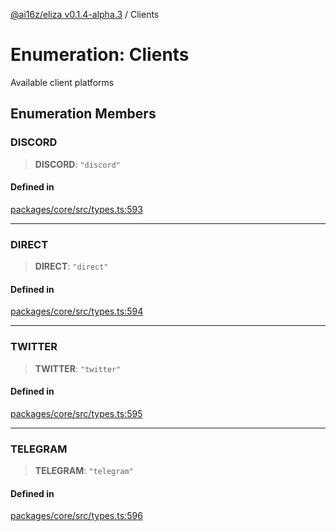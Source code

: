 [@ai16z/eliza v0.1.4-alpha.3](../index.md) / Clients

# Enumeration: Clients

Available client platforms

## Enumeration Members

### DISCORD

> **DISCORD**: `"discord"`

#### Defined in

[packages/core/src/types.ts:593](https://github.com/BlueBoxGaming/eliza/blob/main/packages/core/src/types.ts#L593)

***

### DIRECT

> **DIRECT**: `"direct"`

#### Defined in

[packages/core/src/types.ts:594](https://github.com/BlueBoxGaming/eliza/blob/main/packages/core/src/types.ts#L594)

***

### TWITTER

> **TWITTER**: `"twitter"`

#### Defined in

[packages/core/src/types.ts:595](https://github.com/BlueBoxGaming/eliza/blob/main/packages/core/src/types.ts#L595)

***

### TELEGRAM

> **TELEGRAM**: `"telegram"`

#### Defined in

[packages/core/src/types.ts:596](https://github.com/BlueBoxGaming/eliza/blob/main/packages/core/src/types.ts#L596)
